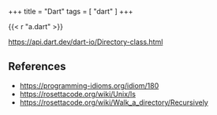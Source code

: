 +++
title = "Dart"
tags = [ "dart" ]
+++

{{< r "a.dart" >}}

<https://api.dart.dev/dart-io/Directory-class.html>

## References

- <https://programming-idioms.org/idiom/180>
- <https://rosettacode.org/wiki/Unix/ls>
- <https://rosettacode.org/wiki/Walk_a_directory/Recursively>
